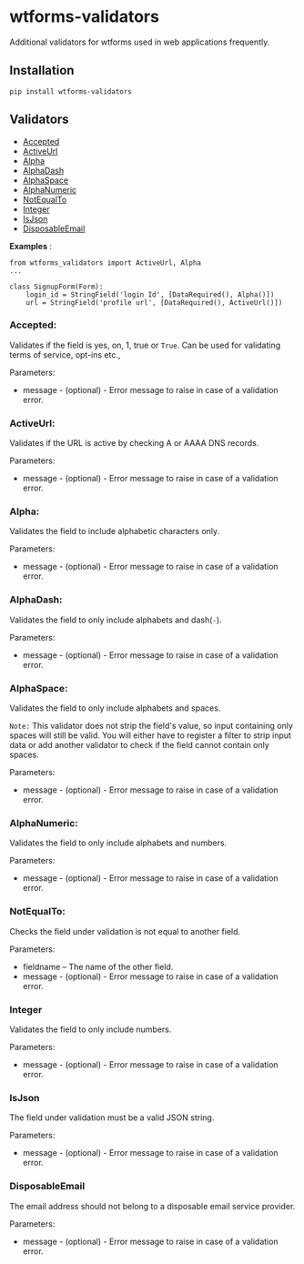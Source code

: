 # wtforms-validators
Additional validators for wtforms used in web applications frequently.

## Installation
```
pip install wtforms-validators
```

## Validators

- [Accepted](#Accepted)
- [ActiveUrl](#ActiveUrl)
- [Alpha](#Alpha)
- [AlphaDash](#AlphaDash)
- [AlphaSpace](#AlphaSpace)
- [AlphaNumeric](#AlphaNumeric)
- [NotEqualTo](#NotEqualTo)
- [Integer](#Integer)
- [IsJson](#IsJson)
- [DisposableEmail](#DisposableEmail)

__Examples__ :

```
from wtforms_validators import ActiveUrl, Alpha
...

class SignupForm(Form):
    login_id = StringField('login Id', [DataRequired(), Alpha()])
    url = StringField('profile url', [DataRequired(), ActiveUrl()])
```

### Accepted:
Validates if the field is yes, on, 1, true or `True`. Can be used for validating terms of service, opt-ins etc.,

Parameters:
* message - (optional) - Error message to raise in case of a validation error.

### ActiveUrl:
Validates if the URL is active by checking A or AAAA DNS records.

Parameters:
* message - (optional) - Error message to raise in case of a validation error.

### Alpha:
Validates the field to include alphabetic characters only.

Parameters:
* message - (optional) - Error message to raise in case of a validation error.

### AlphaDash:
Validates the field to only include alphabets and dash(`-`).

Parameters:
* message - (optional) - Error message to raise in case of a validation error.

### AlphaSpace:
Validates the field to only include alphabets and spaces.

`Note:` This validator does not strip the field's value, so input containing only spaces will still be valid. You will either have to register a filter to strip input data or add another validator to check if the field cannot contain only spaces.

Parameters:
* message - (optional) - Error message to raise in case of a validation error.

### AlphaNumeric:
Validates the field to only include alphabets and numbers.

Parameters:
* message - (optional) - Error message to raise in case of a validation error.

### NotEqualTo:
Checks the field under validation is not equal to another field.

Parameters:
* fieldname – The name of the other field.
* message - (optional) - Error message to raise in case of a validation error.

### Integer
Validates the field to only include numbers.

Parameters:
* message - (optional) - Error message to raise in case of a validation error.

### IsJson
The field under validation must be a valid JSON string.

Parameters:
* message - (optional) - Error message to raise in case of a validation error.

### DisposableEmail
The email address should not belong to a disposable email service provider.

Parameters:
* message - (optional) - Error message to raise in case of a validation error.